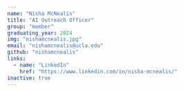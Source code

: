 ```yaml
---
name: "Nisha McNealis"
title: "AI Outreach Officer"
group: "member"
graduating_year: 2024
img: "nishamcnealis.jpg"
email: "nishamcnealis@ucla.edu"
github: "nishamcnealis"
links:
  - name: "LinkedIn"
    href: "https://www.linkedin.com/in/nisha-mcnealis/"
inactive: true
---
```


